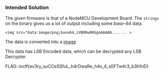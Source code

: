 ### Intended Solution
The given firmware is that of a NodeMCU Development Board.
The `strings` on the binary gives us a lot of output including some *base-64* data.
```
<img src="data:image/png;base64,iVBORw0KGgoAAAAN....... >
```
The data is converted into a [image](./base64.png)

This data has LSB Encoded data, which can be decrypted any LSB Decrypter.


FLAG:  inctf{ev3ry_suCCeSSfuL_h4rDwaRe_h4s_4_s0FTw4r3_b3h1nD}